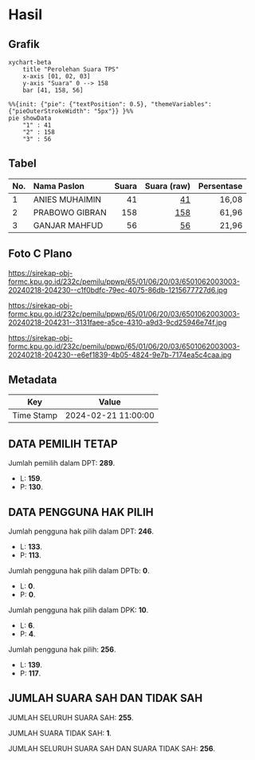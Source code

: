 # Hasil

## Grafik

```mermaid
xychart-beta
    title "Perolehan Suara TPS"
    x-axis [01, 02, 03]
    y-axis "Suara" 0 --> 158
    bar [41, 158, 56]
```

```mermaid
%%{init: {"pie": {"textPosition": 0.5}, "themeVariables": {"pieOuterStrokeWidth": "5px"}} }%%
pie showData
    "1" : 41
    "2" : 158
    "3" : 56
```

## Tabel

| No. | Nama Paslon    | Suara | Suara (raw) | Persentase |
|:--- |:-------------- | -----:| -----------:| ----------:|
| 1   | ANIES MUHAIMIN | 41    | [41][p-1]   | 16,08      |
| 2   | PRABOWO GIBRAN | 158   | [158][p-2]  | 61,96      |
| 3   | GANJAR MAHFUD  | 56    | [56][p-3]   | 21,96      |


[p-1]: https://github.com/gigit-pemilu/pemilu-2024-65-kalimantan-utara/blob/main/pilpres/hitung-suara/sub/65-kalimantan-utara/sub/01-bulungan/sub/06-tanjung-palas-tengah/sub/2003-tanjung-buka/sub/003-tps/sub/paslon-1.txt
[p-2]: https://github.com/gigit-pemilu/pemilu-2024-65-kalimantan-utara/blob/main/pilpres/hitung-suara/sub/65-kalimantan-utara/sub/01-bulungan/sub/06-tanjung-palas-tengah/sub/2003-tanjung-buka/sub/003-tps/sub/paslon-2.txt
[p-3]: https://github.com/gigit-pemilu/pemilu-2024-65-kalimantan-utara/blob/main/pilpres/hitung-suara/sub/65-kalimantan-utara/sub/01-bulungan/sub/06-tanjung-palas-tengah/sub/2003-tanjung-buka/sub/003-tps/sub/paslon-3.txt

## Foto C Plano

https://sirekap-obj-formc.kpu.go.id/232c/pemilu/ppwp/65/01/06/20/03/6501062003003-20240218-204230--c1f0bdfc-79ec-4075-86db-1215677727d6.jpg

https://sirekap-obj-formc.kpu.go.id/232c/pemilu/ppwp/65/01/06/20/03/6501062003003-20240218-204231--3131faee-a5ce-4310-a9d3-9cd25946e74f.jpg

https://sirekap-obj-formc.kpu.go.id/232c/pemilu/ppwp/65/01/06/20/03/6501062003003-20240218-204230--e6ef1839-4b05-4824-9e7b-7174ea5c4caa.jpg


## Metadata

| Key        | Value               |
| ---------- | ------------------- |
| Time Stamp | 2024-02-21 11:00:00 |


## DATA PEMILIH TETAP

Jumlah pemilih dalam DPT: **289**.
 * L: **159**.
 * P: **130**.

## DATA PENGGUNA HAK PILIH

Jumlah pengguna hak pilih dalam DPT: **246**.
 * L: **133**.
 * P: **113**.

Jumlah pengguna hak pilih dalam DPTb: **0**.
 * L: **0**.
 * P: **0**.

Jumlah pengguna hak pilih dalam DPK: **10**.
 * L: **6**.
 * P: **4**.

Jumlah pengguna hak pilih: **256**.
 * L: **139**.
 * P: **117**.

## JUMLAH SUARA SAH DAN TIDAK SAH

JUMLAH SELURUH SUARA SAH: **255**.

JUMLAH SUARA TIDAK SAH: **1**.

JUMLAH SELURUH SUARA SAH DAN SUARA TIDAK SAH: **256**.


